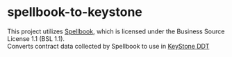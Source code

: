 # spellbook-to-keystone

This project utilizes [Spellbook](https://github.com/duneanalytics/spellbook), which is licensed under the Business Source License 1.1 (BSL 1.1).  
Converts contract data collected by Spellbook to use in [KeyStone DDT](https://guide.keyst.one/docs/e698ed37-2754-45e1-bb0c-61fe9b47b61e)
